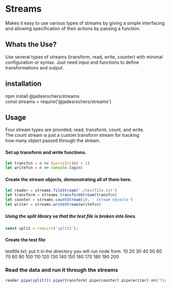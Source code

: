 # Streams
Makes it easy to use various types of streams by giving a simple interfacing  
and allowing specification of their actions by passing a function.

## Whats the Use?
Use several types of streams (transform, read, write, counter) with minimal
configuration or syntax. Just need input and functions to define
transformations and output.

## installation 
npm install @jadesrochers/streams  
const streams = require('@jadesrochers/streams')  

## Usage
Four stream types are provided; read, transform, count, and write.  
The count stream is just a custom transform stream for tracking  
how many object passed through the stream.

#### Set up transform and write functions.
```javascript
let transfcn = n => (parseInt(n) + 1)
let writefcn = n => console.log(n) 
```

#### Create the stream objects, demonstrating all of them here.
```javascript
let reader = streams.fileStream('./testfile.txt') 
let transform = streams.transformStream(transfcn) 
let counter = streams.countStream(10, ' stream objects') 
let writer = streams.writeStream(writefcn) 
```

##### Using the split library so that the test file is broken into lines.
```javascript
const split = require('split2');
```

#### Create the test file
testfile.txt; put it in the directory you will run node from.
    10
    20
    30
    40
    50
    60
    70
    80
    90
    100
    110
    120
    130
    140
    150
    160
    170
    180
    190
    200


### Read the data and run it through the streams
```javascript
reader.pipe(split()).pipe(transform).pipe(counter).pipe(writer).on('finish', () => { console.log('Stream complete, closed'); process.exit(0)}).on('error',  () => console.log('Somthing went wrong'))
```

